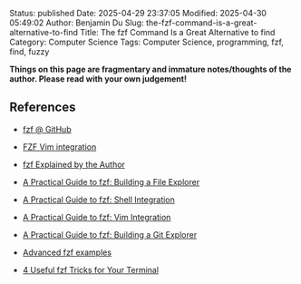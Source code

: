 Status: published
Date: 2025-04-29 23:37:05
Modified: 2025-04-30 05:49:02
Author: Benjamin Du
Slug: the-fzf-command-is-a-great-alternative-to-find
Title: The fzf Command Is a Great Alternative to find
Category: Computer Science
Tags: Computer Science, programming, fzf, find, fuzzy

**Things on this page are fragmentary and immature notes/thoughts of the author. Please read with your own judgement!**

## References

- [fzf @ GitHub](https://github.com/junegunn/fzf)

- [FZF Vim integration](https://github.com/junegunn/fzf/blob/master/README-VIM.md)

- [fzf Explained by the Author](https://junegunn.github.io/fzf/)

- [A Practical Guide to fzf: Building a File Explorer](https://thevaluable.dev/practical-guide-fzf-example/)

- [A Practical Guide to fzf: Shell Integration](https://thevaluable.dev/fzf-shell-integration/)

- [A Practical Guide to fzf: Vim Integration](https://thevaluable.dev/fzf-vim-integration/)

- [A Practical Guide to fzf: Building a Git Explorer](https://thevaluable.dev/fzf-git-integration/)

- [Advanced fzf examples](https://sourcegraph.com/github.com/junegunn/fzf/-/blob/ADVANCED.md)

- [4 Useful fzf Tricks for Your Terminal](https://pragmaticpineapple.com/four-useful-fzf-tricks-for-your-terminal/)
